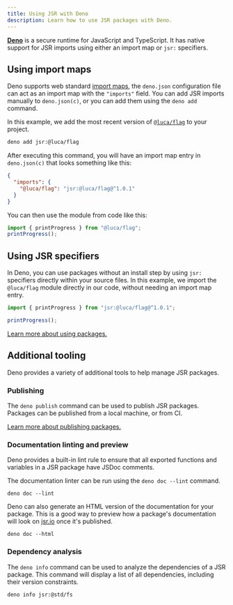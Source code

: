 ```yaml
---
title: Using JSR with Deno
description: Learn how to use JSR packages with Deno.
---
```


[**Deno**](https://deno.com) is a secure runtime for JavaScript and TypeScript.
It has native support for JSR imports using either an import map or `jsr:`
specifiers.

## Using import maps

Deno supports web standard
[import maps](https://docs.deno.com/runtime/manual/basics/import_maps), the
`deno.json` configuration file can act as an import map with the `"imports"`
field. You can add JSR imports manually to `deno.json(c)`, or you can add them
using the `deno add` command.

In this example, we add the most recent version of
[`@luca/flag`](https://jsr.io/@luca/flag) to your project.

```bash
deno add jsr:@luca/flag
```

After executing this command, you will have an import map entry in
`deno.json(c)` that looks something like this:

```json
{
  "imports": {
    "@luca/flag": "jsr:@luca/flag@^1.0.1"
  }
}
```

You can then use the module from code like this:

```ts
import { printProgress } from "@luca/flag";
printProgress();
```

## Using JSR specifiers

In Deno, you can use packages without an install step by using `jsr:` specifiers
directly within your source files. In this example, we import the `@luca/flag`
module directly in our code, without needing an import map entry.

```ts
import { printProgress } from "jsr:@luca/flag@^1.0.1";

printProgress();
```

[Learn more about using packages.](/docs/using-packages)

## Additional tooling

Deno provides a variety of additional tools to help manage JSR packages.

### Publishing

The `deno publish` command can be used to publish JSR packages. Packages can be
published from a local machine, or from CI.

[Learn more about publishing packages.](/docs/publishing-packages)

### Documentation linting and preview

Deno provides a built-in lint rule to ensure that all exported functions and
variables in a JSR package have JSDoc comments.

The documentation linter can be run using the `deno doc --lint` command.

```shell
deno doc --lint
```

Deno can also generate an HTML version of the documentation for your package.
This is a good way to preview how a package's documentation will look on
[jsr.io](https://jsr.io) once it's published.

```shell
deno doc --html
```

### Dependency analysis

The `deno info` command can be used to analyze the dependencies of a JSR
package. This command will display a list of all dependencies, including their
version constraints.

```shell
deno info jsr:@std/fs
```
